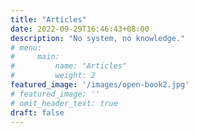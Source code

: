 ```yaml
---
title: "Articles"
date: 2022-09-29T16:46:43+08:00
description: "No system, no knowledge."
# menu:
#     main:
#         name: "Articles"
#         weight: 2
featured_image: '/images/open-book2.jpg'
# featured_image: ''
# omit_header_text: true
draft: false
---
```

